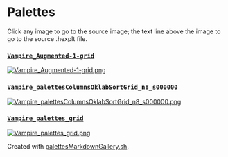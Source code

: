 # Palettes

Click any image to go to the source image; the text line above the image to go to the source .hexplt file.

### [`Vampire_Augmented-1-grid`](Vampire_Augmented-1-grid.hexplt)

[ ![Vampire_Augmented-1-grid.png](Vampire_Augmented-1-grid.png) ](Vampire_Augmented-1-grid.png)

### [`Vampire_palettesColumnsOklabSortGrid_n8_s000000`](Vampire_palettesColumnsOklabSortGrid_n8_s000000.hexplt)

[ ![Vampire_palettesColumnsOklabSortGrid_n8_s000000.png](Vampire_palettesColumnsOklabSortGrid_n8_s000000.png) ](Vampire_palettesColumnsOklabSortGrid_n8_s000000.png)

### [`Vampire_palettes_grid`](Vampire_palettes_grid.hexplt)

[ ![Vampire_palettes_grid.png](Vampire_palettes_grid.png) ](Vampire_palettes_grid.png)

Created with [palettesMarkdownGallery.sh](https://github.com/earthbound19/_ebDev/blob/master/scripts/imgAndVideo/palettesMarkdownGallery.sh).